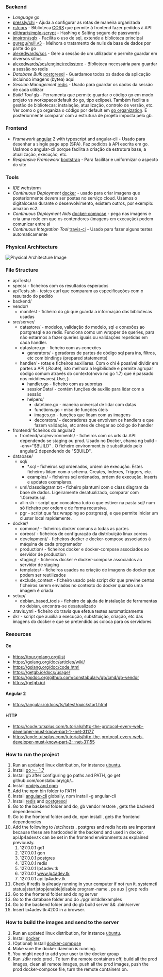 ### Backend ###
  * *Language* go
   * [pressly/chi](https://github.com/pressly/chi) - Ajuda a configurar as rotas de maneira organizada
   * [rs/cors](https://github.com/rs/cors) - Biblioteca [CORS](https://developer.mozilla.org/en-US/docs/Web/HTTP/Access_control_CORS) que permite à frontend fazer pedidos à API
   * [elithrar/simple-scrypt](https://github.com/elithrar/simple-scrypt) - Hashing e Salting seguro de passwords
   * [jmoiron/sqlx](https://github.com/jmoiron/sqlx) - Facilita o uso de sql, extende a biblioteca principal
   * [guregu/null.v3](https://github.com/guregu/null) - Melhora o tratamento de nulls da base de dados por parte do go
   * [alexedwards/scs](https://github.com/alexedwards/scs) - Gere a sessão de um utilizador e permite guardar em diversos sítios
   * [alexedwards/scs/engine/redisstore](https://github.com/alexedwards/scs/tree/master/engine/redisstore) - Biblioteca necessária para guardar a sessão no redis
  * *Database Bulk* [postgresql](https://www.postgresql.org/) - Guardamos todos os dados da aplicação incluindo imagens (bytea) aqui
  * *Session Management* [redis](https://redis.io/) - Usado para guardar os dados da sessão de cada utilizar
  * *Build Tool* [gb](https://getgb.io/) - Ferramenta que permite guardar o código go em modo projeto vs workspace(default do go, tipo eclipse). Também facilita a gestão de bibliotecas: instalação, atualização, controlo de versão, etc. Ver como o go organiza o código por default em [go organization](https://golang.org/doc/code.html#Organization). E posteriormente comparar com a estrutura de projeto imposta pelo gb.

### Frontend ###
  * *Framework* [angular](https://angular.io/) 2 with typescript and angular-cli - Usado para desenhar a single page app (SPA). Faz pedidos à API escrita em go. Usámos o angular-cli porque facilita a criação da estrutura base, a atualização, execução, etc.
  * *Responsive Framework* [bootstrap](http://getbootstrap.com/) - Para facilitar e uniformizar o aspecto do site

### Tools ###
  * *IDE* webstorm<br>
  * *Continuous Deployment* [docker](https://www.docker.com/) - usado para criar imagens que posteriormente devem ser postas no serviço cloud. Usámos o digitalocean durante o desenvolvimento, existem outros, por exemplo: amazon ec2.
  * *Continuous Deployment Aids* [docker-compose](https://docs.docker.com/compose/) - pega nas imagens e cria uma rede em que os contendores (imagens em execução) podem comunicar entre si
  * *Continuous Integration Tool* [travis-ci](https://travis-ci.org/) - Usado para fazer alguns testes automaticamente

### Physical Architecture ###
![Physical Architecture Image](/docs/physical.png)

### File Structure ###
 * apiTests/
  * specs/ - ficheiros com os resultados esperados
  * apiTests.sh - testes curl que comparam as especificações com o resultado do pedido
 * backend/
  * vendor/
    * manifest - ficheiro do gb que guarda a informação das bibliotecas usadas
  * src/server/
    * datastore/ - modelos, validação do modelo, sql e conexões ao postgresql e ao redis. Funciona como um wrapper de queries, para não estarmos a fazer queries iguais ou validações repetidas em cada handler.
     * datastore.go - ficheiro com as conexões
       * generators/ - geradores de partes de código sql para ins, filtros, etc com bindings (prepared statements)
    * handler/ - rotas e ficheiros auxiliares. Com o chi é possível dividir em partes a API (.Route), isto melhora a legibilidade e permite agrupar código comum através do contexto(novo no go 1.7) que é passado nos middlewares(.Use, ).
      * handler.go - ficheiro com as subrotas
      * sessionData/ - contém funções de auxílio para lidar com a sessão
      * helpers/
        * datetime.go - maneira universal de lidar com datas
        * functions.go - misc de funções úteis
        * images.go - funções que lidam com as imagens
        * decorators/ - decoradores que envolvem os handlers e que fazem validação, etc antes de chegar ao código do handler
 * frontend/ ficheiros do angular2
   * frontend/src/environments/ - ficheiros com os urls da API dependendo se staging ou prod. Usado no Docker, chama ng build --env="$BUILD" . O ficheiro environment.ts é substituído pelo angular2 dependendo de "$BUILD".
 * database/
   * sql/
     * \*.sql - ficheiros sql ordenados, ordem de execução. Estes ficheiros lidam com o schema. Creates, Indexes, Triggers, etc.
     * examples/ - ficheiros sql ordenados, ordem de execução. Inserts e updates exemplares.
   * uml/classdiagram.txt - ficheiro plantuml com o class diagram da base de dados. Ligeiramente desatualizado, comparar com 1.0create.sql.
   * allin.sh - script que concatena tudo o que estiver na pasta sql/ num só ficheiro por ordem e de forma recursiva.
   * pgr - script que faz wrapping ao postgresql, e que permite iniciar um cluster local rapidamente.
 * docker/
   * common/ - ficheiros docker comuns a todas as partes
   * coreos/ - ficheiros de configuração da distribuição linux coreos
   * development/ - ficheiros docker e docker-compose associados à máquina de cada programador
   * production/ - ficheiros docker e docker-compose associados ao servidor de production
   * staging/ - ficheiros docker e docker-compose associados ao servidor de staging
   * templates/ - ficheiros usados na criação de imagens do docker que podem ser reutilizados
   * exclude_context - ficheiro usado pelo script dkr que previne certos ficheiros serem enviados no contexto do docker quando uma imagem é criada
 * setup/
   * debian_based_tools - ficheiro de ajuda de instalação de ferramentas no debian, encontra-se desatualizado
 * .travis.yml - ficheiro do travis que efetua testes automaticamente
 * dkr - script que auxilia a execução, substituição, criação, etc das imagens do docker e que se pretendido as coloca para os servidores

### Resources ###

#### Go ####
  * https://tour.golang.org/list
  * https://golang.org/doc/articles/wiki/
  * https://golang.org/doc/code.html
  * https://getgb.io/docs/usage/
  * https://godoc.org/github.com/constabulary/gb/cmd/gb-vendor
  * https://getgb.io/

#### Angular 2 ####
  * https://angular.io/docs/ts/latest/quickstart.html

#### HTTP ####
  * https://code.tutsplus.com/tutorials/http-the-protocol-every-web-developer-must-know-part-1--net-31177
  * https://code.tutsplus.com/tutorials/http-the-protocol-every-web-developer-must-know-part-2--net-31155

### How to run the project ###
   1. Run an updated linux distribution, for instance [ubuntu](https://www.ubuntu.com/).
   2. Install [go >= 1.7](https://golang.org/doc/install)
   3. Install gb after configuring go paths and PATH, go get github.com/constabulary/gb/...
   4. Install [nodejs and npm](https://nodejs.org/en/download/)
   5. Add the npm bin folder to PATH
   6. Install [angular-cli](https://github.com/angular/angular-cli) globally, npm install -g angular-cli
   7. Install [redis](https://redis.io/download) and [postgresql](https://www.postgresql.org/download/)
   8. Go to the backend folder and do, gb vendor restore , gets the backend dependencies
   9. Go to the frontend folder and do, npm install , gets the frontend dependencies
   10. Add the following to /etc/hosts . postgres and redis hosts are important because these are hardcoded in the backend and used in docker. api.lp4adev.tk can be set in the frontend environments as explained previously.
       1. 127.0.0.1 go1
       2. 127.0.0.1 gon
       3. 127.0.0.1 postgres
       4. 127.0.0.1 redis
       5. 127.0.0.1 lp4adev.tk
       6. 127.0.0.1 www.lp4adev.tk
       7. 127.0.0.1 api.lp4adev.tk
   11. Check if redis is already running in your computer if not run it. systemctl status|start|stop|enable|disable program-name . ps aux | grep redis
   12. Go to the frontend folder and do ng server
   13. Go to the database folder and do ./pgr initddlexamples
   14. Go to the backend folder and do gb build server && ./bin/server
   15. Insert lp4adev.tk:4200 in a browser.

### How to build the images and send to the server ###
   1. Run an updated linux distribution, for instance [ubuntu](https://www.ubuntu.com/).
   2. Install [docker](https://docs.docker.com/engine/installation/)
   3. (Optional) Install [docker-compose](https://docs.docker.com/compose/install/)
   4. Make sure the docker daemon is running.
   5. You might need to add your user to the docker group
   6. Run ./dkr redo prod . To turn the remote containers off, build all the prod images, clean all remote images, push all  the prod images, push the prod docker-compose file, turn the remote containers on.
